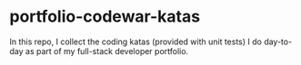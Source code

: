# portfolio-codewar-katas
In this repo, I collect the coding katas (provided with unit tests) I do day-to-day as part of my full-stack developer portfolio.
